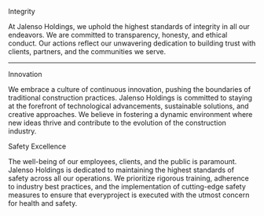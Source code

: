 Integrity

At Jalenso Holdings, we uphold the highest standards of integrity in all our endeavors. We are committed to transparency, honesty, and ethical conduct. Our actions reflect our unwavering dedication to building trust with clients, partners, and the communities we serve.

---

Innovation

We embrace a culture of continuous innovation, pushing the boundaries of traditional construction practices. Jalenso Holdings is committed to staying at the forefront of technological advancements, sustainable solutions, and creative approaches. We believe in fostering a dynamic environment where new ideas thrive and contribute to the evolution of the construction industry.

Safety Excellence

The well-being of our employees, clients, and the public is paramount. Jalenso Holdings is dedicated to maintaining the highest standards of safety across all our operations. We prioritize rigorous training, adherence to industry best practices, and the implementation of cutting-edge safety measures to ensure that everyproject is executed with the utmost concern for health and safety.
